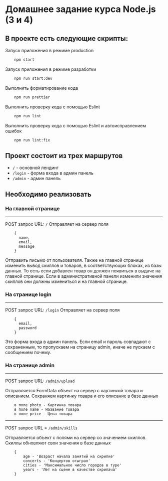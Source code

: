 # Домашнее задание курса Node.js (3 и 4)

## В проекте есть следующие скрипты:

Запуск приложения в режиме production

```bash
    npm start
```

Запуск приложения в режиме разработки

```bash
    npm run start:dev
```

Выполнить форматирование кода

```bash
    npm run prettier
```

Выполнить проверку кода с помощью Eslint

```bash
    npm run lint
```

Выполнить проверку кода с помощью Eslint и автоисправлением ошибок

```bash
    npm run lint:fix
```

## Проект состоит из трех маршрутов

- `/` - основной лендинг
- `/login` - форма входа в админ панель
- `/admin` - админ панель

## Необходимо реализовать

### На главной странице

---

POST запрос URL: `/`
Отправляет на сервер поля

```
    {
      name,
      email,
      message
    }
```

Отправить письмо от пользователя.
Также на главной странице изменить вывод скиллов и товаров, в соответствующих блоках, из базы данных. То есть если добавлен товар он должен появиться в выдаче на главной странице. Если в административной панели изменили значения скиллов они должны измениться и на главной странице.

### На странице login

---

POST запрос URL: `/login`
Отправляет на сервер поля

```
    {
      email,
      password
    }
```

Это форма входа в админ панель. Если email и пароль совпадают с сохраненным, то пропускаем на страницу admin, иначе не пускаем с сообщением почему.

### На странице admin

---

POST запрос URL: `/admin/upload`

Отправляется FormData объект на сервер с картинкой товара и описанием. Сохраняем картинку товара и его описание в базе данных

```
    в поле photo - Картинка товара
    в поле name - Название товара
    в поле price - Цена товара
```

---

POST запрос URL = `/admin/skills`

Отправляется объект с полями на сервер со значением скиллов. Скиллы обновляют свои значения в базе данных

```
    {
        age - 'Возраст начала занятий на скрипке'
        concerts - 'Концертов отыграл'
        cities - 'Максимальное число городов в туре'
        years - 'Лет на сцене в качестве скрипача'
    }
```

